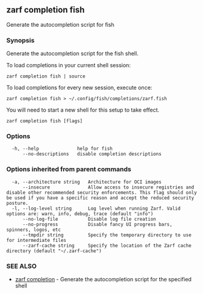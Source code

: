 ## zarf completion fish

Generate the autocompletion script for fish

### Synopsis

Generate the autocompletion script for the fish shell.

To load completions in your current shell session:

	zarf completion fish | source

To load completions for every new session, execute once:

	zarf completion fish > ~/.config/fish/completions/zarf.fish

You will need to start a new shell for this setup to take effect.


```
zarf completion fish [flags]
```

### Options

```
  -h, --help              help for fish
      --no-descriptions   disable completion descriptions
```

### Options inherited from parent commands

```
  -a, --architecture string   Architecture for OCI images
      --insecure              Allow access to insecure registries and disable other recommended security enforcements. This flag should only be used if you have a specific reason and accept the reduced security posture.
  -l, --log-level string      Log level when running Zarf. Valid options are: warn, info, debug, trace (default "info")
      --no-log-file           Disable log file creation
      --no-progress           Disable fancy UI progress bars, spinners, logos, etc
      --tmpdir string         Specify the temporary directory to use for intermediate files
      --zarf-cache string     Specify the location of the Zarf cache directory (default "~/.zarf-cache")
```

### SEE ALSO

* [zarf completion](zarf_completion.md)	 - Generate the autocompletion script for the specified shell

